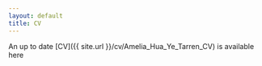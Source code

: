 ```yaml
---
layout: default
title: CV
---
```

<p markdown="1">An up to date [CV]({{ site.url }}/cv/Amelia_Hua_Ye_Tarren_CV) is available here </p>
